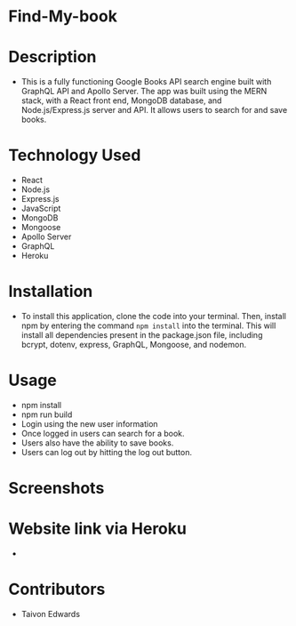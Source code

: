 # Find-My-book

# Description
* This is a fully functioning Google Books API search engine built with GraphQL API and Apollo Server. The app was built using the MERN stack, with a React front end, MongoDB database, and Node.js/Express.js server and API. It allows users to search for and save books.


# Technology Used
* React
* Node.js
* Express.js
* JavaScript
* MongoDB
* Mongoose
* Apollo Server
* GraphQL
* Heroku

# Installation
* To install this application, clone the code into your terminal. Then, install npm by entering the command `npm install` into the terminal. This will install all dependencies present in the package.json file, including bcrypt, dotenv, express, GraphQL, Mongoose, and nodemon.


# Usage 
* npm install
* npm run build
* Login using the new user information
* Once logged in users can search for a book.
* Users also have the ability to save books.
* Users can log out by hitting the log out button. 


# Screenshots
 


  
# Website link via Heroku 
* 


# Contributors
* Taivon Edwards
